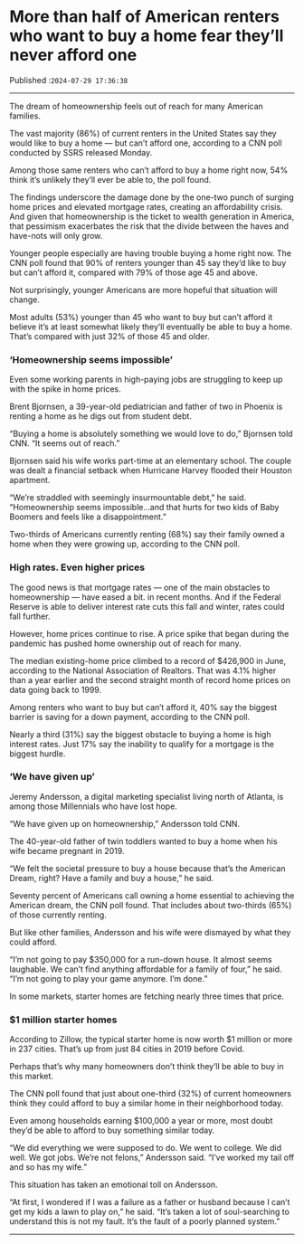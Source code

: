 # More than half of American renters who want to buy a home fear they’ll never afford one

Published :`2024-07-29 17:36:38`

---

The dream of homeownership feels out of reach for many American families.

The vast majority (86%) of current renters in the United States say they would like to buy a home — but can’t afford one, according to a CNN poll conducted by SSRS released Monday.

Among those same renters who can’t afford to buy a home right now, 54% think it’s unlikely they’ll ever be able to, the poll found.

The findings underscore the damage done by the one-two punch of surging home prices and elevated mortgage rates, creating an affordability crisis. And given that homeownership is the ticket to wealth generation in America, that pessimism exacerbates the risk that the divide between the haves and have-nots will only grow.

Younger people especially are having trouble buying a home right now. The CNN poll found that 90% of renters younger than 45 say they’d like to buy but can’t afford it, compared with 79% of those age 45 and above.

Not surprisingly, younger Americans are more hopeful that situation will change.

Most adults (53%) younger than 45 who want to buy but can’t afford it believe it’s at least somewhat likely they’ll eventually be able to buy a home. That’s compared with just 32% of those 45 and older.

### ‘Homeownership seems impossible’

Even some working parents in high-paying jobs are struggling to keep up with the spike in home prices.

Brent Bjornsen, a 39-year-old pediatrician and father of two in Phoenix is renting a home as he digs out from student debt.

“Buying a home is absolutely something we would love to do,” Bjornsen told CNN. “It seems out of reach.”

Bjornsen said his wife works part-time at an elementary school. The couple was dealt a financial setback when Hurricane Harvey flooded their Houston apartment.

“We’re straddled with seemingly insurmountable debt,” he said. “Homeownership seems impossible…and that hurts for two kids of Baby Boomers and feels like a disappointment.”

Two-thirds of Americans currently renting (68%) say their family owned a home when they were growing up, according to the CNN poll.

### High rates. Even higher prices

The good news is that mortgage rates — one of the main obstacles to homeownership — have eased a bit. in recent months. And if the Federal Reserve is able to deliver interest rate cuts this fall and winter, rates could fall further.

However, home prices continue to rise. A price spike that began during the pandemic has pushed home ownership out of reach for many.

The median existing-home price climbed to a record of $426,900 in June, according to the National Association of Realtors. That was 4.1% higher than a year earlier and the second straight month of record home prices on data going back to 1999.

Among renters who want to buy but can’t afford it, 40% say the biggest barrier is saving for a down payment, according to the CNN poll.

Nearly a third (31%) say the biggest obstacle to buying a home is high interest rates. Just 17% say the inability to qualify for a mortgage is the biggest hurdle.

### ‘We have given up’

Jeremy Andersson, a digital marketing specialist living north of Atlanta, is among those Millennials who have lost hope.

“We have given up on homeownership,” Andersson told CNN.

The 40-year-old father of twin toddlers wanted to buy a home when his wife became pregnant in 2019.

“We felt the societal pressure to buy a house because that’s the American Dream, right? Have a family and buy a house,” he said.

Seventy percent of Americans call owning a home essential to achieving the American dream, the CNN poll found. That includes about two-thirds (65%) of those currently renting.

But like other families, Andersson and his wife were dismayed by what they could afford.

“I’m not going to pay $350,000 for a run-down house. It almost seems laughable. We can’t find anything affordable for a family of four,” he said. “I’m not going to play your game anymore. I’m done.”

In some markets, starter homes are fetching nearly three times that price.

### $1 million starter homes

According to Zillow, the typical starter home is now worth $1 million or more in 237 cities. That’s up from just 84 cities in 2019 before Covid.

Perhaps that’s why many homeowners don’t think they’ll be able to buy in this market.

The CNN poll found that just about one-third (32%) of current homeowners think they could afford to buy a similar home in their neighborhood today.

Even among households earning $100,000 a year or more, most doubt they’d be able to afford to buy something similar today.

“We did everything we were supposed to do. We went to college. We did well. We got jobs. We’re not felons,” Andersson said. “I’ve worked my tail off and so has my wife.”

This situation has taken an emotional toll on Andersson.

“At first, I wondered if I was a failure as a father or husband because I can’t get my kids a lawn to play on,” he said. “It’s taken a lot of soul-searching to understand this is not my fault. It’s the fault of a poorly planned system.”

---

